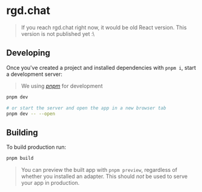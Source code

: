 # rgd.chat

> If you reach rgd.chat right now, it would be old React version.
> This version is not published yet :\

## Developing

Once you've created a project and installed dependencies with `pnpm i`, start a development server:

> We using _[pnpm](https://github.com/pnpm/pnpm)_ for development

```bash
pnpm dev

# or start the server and open the app in a new browser tab
pnpm dev -- --open
```

## Building

To build production run:

```bash
pnpm build
```

> You can preview the built app with `pnpm preview`, regardless of whether you installed an adapter. This should _not_ be used to serve your app in production.
